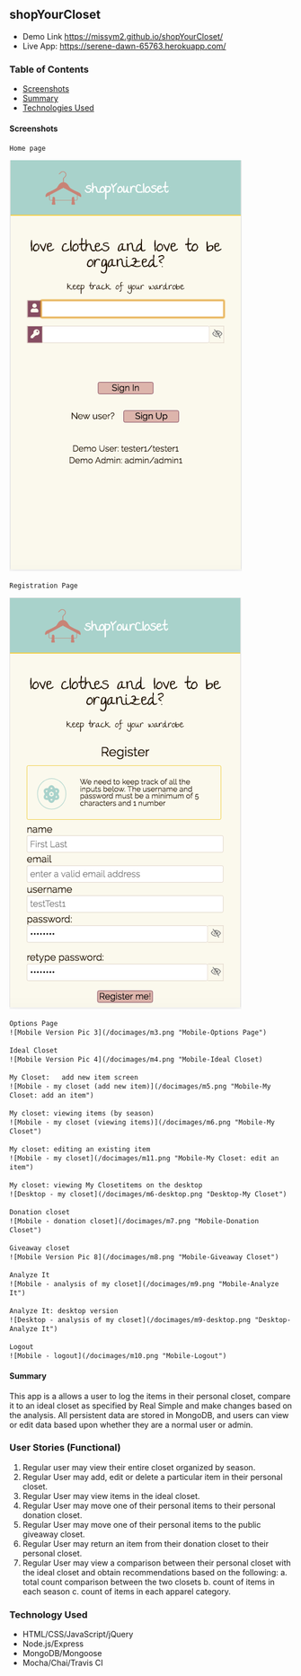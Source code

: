 ## shopYourCloset
*  Demo Link https://missym2.github.io/shopYourCloset/
*  Live App:  https://serene-dawn-65763.herokuapp.com/


### Table of Contents

 -  [Screenshots](#screenshots)
 -  [Summary](#Summary)
 -  [Technologies Used](#technologies-used)

#### Screenshots


    Home page
![Mobile Version Pic 1](/docimages/m1.png "Mobile-Login/Home Page")

    Registration Page
![Mobile Version Pic 2](/docimages/m2.png "Mobile-Registration Page")

    Options Page
    ![Mobile Version Pic 3](/docimages/m3.png "Mobile-Options Page")

    Ideal Closet
    ![Mobile Version Pic 4](/docimages/m4.png "Mobile-Ideal Closet)

    My Closet:   add new item screen
    ![Mobile - my closet (add new item)](/docimages/m5.png "Mobile-My Closet: add an item")

    My closet: viewing items (by season)
    ![Mobile - my closet (viewing items)](/docimages/m6.png "Mobile-My Closet")

    My closet: editing an existing item
    ![Mobile - my closet](/docimages/m11.png "Mobile-My Closet: edit an item")

    My closet: viewing My Closetitems on the desktop
    ![Desktop - my closet](/docimages/m6-desktop.png "Desktop-My Closet")

    Donation closet
    ![Mobile - donation closet](/docimages/m7.png "Mobile-Donation Closet")

    Giveaway closet
    ![Mobile Version Pic 8](/docimages/m8.png "Mobile-Giveaway Closet")

    Analyze It
    ![Mobile - analysis of my closet](/docimages/m9.png "Mobile-Analyze It")

    Analyze It: desktop version
    ![Desktop - analysis of my closet](/docimages/m9-desktop.png "Desktop-Analyze It")

    Logout
    ![Mobile - logout](/docimages/m10.png "Mobile-Logout")

#### Summary
This app is a allows a user to log the items in their personal closet, compare it to an ideal closet as specified by Real Simple and make changes based on the analysis.  All persistent data are stored in MongoDB, and users can view or edit data based upon whether they are a normal user or admin.

### User Stories (Functional)
1.  Regular user may view their entire closet organized by season.
2.  Regular User may add, edit or delete a particular item in their personal closet.
3.  Regular User may view items in the ideal closet.
4.  Regular User may move one of their personal items to their personal donation closet.
5.  Regular User may move one of their personal items to the public giveaway closet.
6.  Regular User may return an item from their donation closet to their personal closet.
7.  Regular User may view a comparison between their personal closet with the ideal closet and obtain recommendations based on the following:
     a.  total count comparison between the two closets
     b.  count of items in each season
     c.  count of items in each apparel category.

### Technology Used
*  HTML/CSS/JavaScript/jQuery
*  Node.js/Express
*  MongoDB/Mongoose
*  Mocha/Chai/Travis CI 
